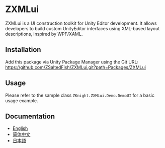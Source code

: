 # ZXMLui

ZXMLui is a UI construction toolkit for Unity Editor development. It allows developers to build custom UnityEditor interfaces using XML-based layout descriptions, inspired by WPF/XAML.

## Installation

Add this package via Unity Package Manager using the Git URL:  
https://github.com/ZSaltedFish/ZXMLui.git?path=Packages/ZXMLui

## Usage

Please refer to the sample class `ZKnight.ZXMLui.Demo.DemoUI` for a basic usage example.

## Documentation

- [English](README_EN.md)
- [简体中文](README_CN.md)
- [日本語](README_JP.md)
